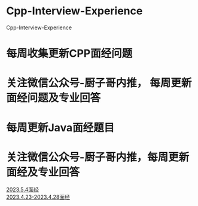 # Cpp-Interview-Experience
Cpp-Interview-Experience
# 每周收集更新CPP面经问题
# 关注微信公众号-厨子哥内推， 每周更新面经问题及专业回答

# 每周更新Java面经题目
# 关注微信公众号-厨子哥内推，每周更新面经及专业回答
[2023.5.4面经](https://github.com/sunxia233/Cpp-Interview-Experience/blob/main/5%E6%9C%884%E6%97%A5)  
[2023.4.23-2023.4.28面经](https://github.com/sunxia233/Cpp-Interview-Experience/blob/main/4%E6%9C%8823-4%E6%9C%8828)
